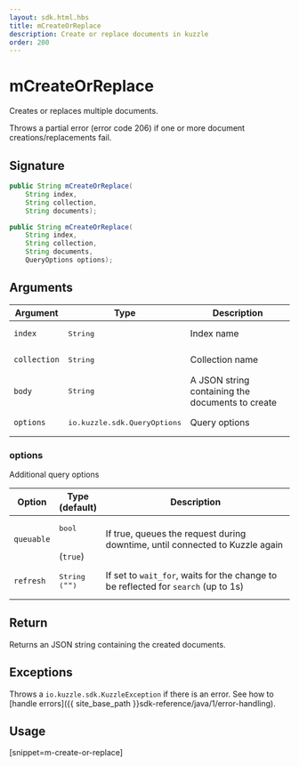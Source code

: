 ```yaml
---
layout: sdk.html.hbs
title: mCreateOrReplace
description: Create or replace documents in kuzzle
order: 200
---
```


# mCreateOrReplace

Creates or replaces multiple documents.

Throws a partial error (error code 206) if one or more document creations/replacements fail.

## Signature

```java
public String mCreateOrReplace(
    String index, 
    String collection, 
    String documents);

public String mCreateOrReplace(
    String index, 
    String collection, 
    String documents, 
    QueryOptions options);

```

## Arguments

| Argument | Type | Description |
| --- | --- | --- |
| `index` | <pre>String</pre> | Index name |
| `collection` | <pre>String</pre> | Collection name |
| `body` | <pre>String</pre> | A JSON string containing the documents to create |
| `options` | <pre>io.kuzzle.sdk.QueryOptions</pre> | Query options |

### options

Additional query options

| Option | Type<br/>(default) | Description |
| ------ | -------------- | ----------- |
| `queuable` | <pre>bool</pre><br/>(`true`) | If true, queues the request during downtime, until connected to Kuzzle again  |
| `refresh` | <pre>String<br/>(`""`)</pre> | If set to `wait_for`, waits for the change to be reflected for `search` (up to 1s) |

## Return

Returns an JSON string containing the created documents.

## Exceptions

Throws a `io.kuzzle.sdk.KuzzleException` if there is an error. See how to [handle errors]({{ site_base_path }}sdk-reference/java/1/error-handling).

## Usage

[snippet=m-create-or-replace]
